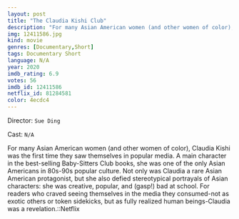 ```yaml
---
layout: post
title: "The Claudia Kishi Club"
description: "For many Asian American women (and other women of color), Claudia Kishi was the first time they saw themselves in popular media. A main character in the best-selling Baby-Sitters Club books, she was one of the only Asian Americans in 80s-90s popular culture. Not only was Claudia a rare Asian American protagonist, but she also defied stereotypical portrayals of Asian characters: she was creative, popular, and (gasp!) bad at school. For readers who craved seeing themselves in the media they consumed-not as exotic others or token sidekicks, b.."
img: 12411586.jpg
kind: movie
genres: [Documentary,Short]
tags: Documentary Short 
language: N/A
year: 2020
imdb_rating: 6.9
votes: 56
imdb_id: 12411586
netflix_id: 81284581
color: 4ecdc4
---
```

Director: `Sue Ding`  

Cast: `N/A` 

For many Asian American women (and other women of color), Claudia Kishi was the first time they saw themselves in popular media. A main character in the best-selling Baby-Sitters Club books, she was one of the only Asian Americans in 80s-90s popular culture. Not only was Claudia a rare Asian American protagonist, but she also defied stereotypical portrayals of Asian characters: she was creative, popular, and (gasp!) bad at school. For readers who craved seeing themselves in the media they consumed-not as exotic others or token sidekicks, but as fully realized human beings-Claudia was a revelation.::Netflix